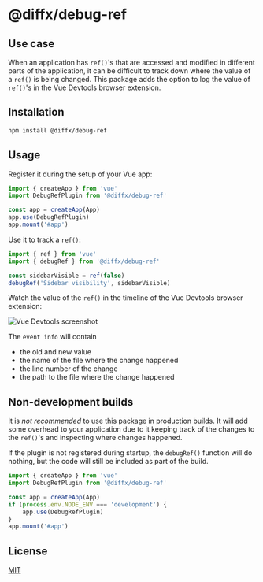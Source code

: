# @diffx/debug-ref

## Use case

When an application has `ref()`'s that are accessed and modified in different parts of the application, it can be
difficult to track down where the value of a `ref()` is being changed. This package adds the option to log the value
of `ref()`'s in the Vue Devtools browser extension.

## Installation

```bash
npm install @diffx/debug-ref
```

## Usage

Register it during the setup of your Vue app:

```js
import { createApp } from 'vue'
import DebugRefPlugin from '@diffx/debug-ref'

const app = createApp(App)
app.use(DebugRefPlugin)
app.mount('#app')
```

Use it to track a `ref()`:

```js
import { ref } from 'vue'
import { debugRef } from '@diffx/debug-ref'

const sidebarVisible = ref(false)
debugRef('Sidebar visibility', sidebarVisible)
```

Watch the value of the `ref()` in the timeline of the Vue Devtools browser extension:

![Vue Devtools screenshot](https://user-images.githubusercontent.com/1926428/200196713-91dc864c-2a68-472f-a331-962a008d9d86.png)

The `event info` will contain

* the old and new value
* the name of the file where the change happened
* the line number of the change
* the path to the file where the change happened

## Non-development builds

It is _not recommended_ to use this package in production builds. It will add some overhead to your application due to
it keeping track of the changes to the `ref()`'s and inspecting where changes happened.

If the plugin is not registered during startup, the `debugRef()` function will do nothing, but the code will still be
included as part of the build.

```js
import { createApp } from 'vue'
import DebugRefPlugin from '@diffx/debug-ref'

const app = createApp(App)
if (process.env.NODE_ENV === 'development') {
	app.use(DebugRefPlugin)
}
app.mount('#app')
```

## License

[MIT](LICENSE)